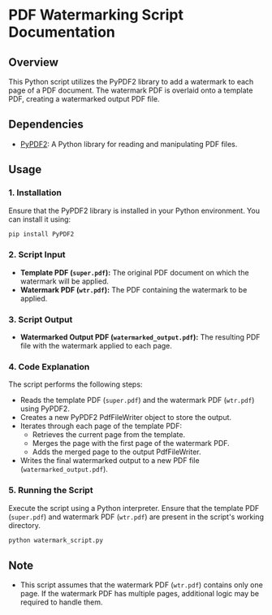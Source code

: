 # PDF Watermarking Script Documentation

## Overview

This Python script utilizes the PyPDF2 library to add a watermark to each page of a PDF document. The watermark PDF is overlaid onto a template PDF, creating a watermarked output PDF file.

## Dependencies

- [PyPDF2](https://pythonhosted.org/PyPDF2/): A Python library for reading and manipulating PDF files.

## Usage

### 1. Installation

Ensure that the PyPDF2 library is installed in your Python environment. You can install it using:

```bash
pip install PyPDF2
```

### 2. Script Input

- **Template PDF (`super.pdf`):** The original PDF document on which the watermark will be applied.
- **Watermark PDF (`wtr.pdf`):** The PDF containing the watermark to be applied.

### 3. Script Output

- **Watermarked Output PDF (`watermarked_output.pdf`):** The resulting PDF file with the watermark applied to each page.

### 4. Code Explanation

The script performs the following steps:

- Reads the template PDF (`super.pdf`) and the watermark PDF (`wtr.pdf`) using PyPDF2.
- Creates a new PyPDF2 PdfFileWriter object to store the output.
- Iterates through each page of the template PDF:
  - Retrieves the current page from the template.
  - Merges the page with the first page of the watermark PDF.
  - Adds the merged page to the output PdfFileWriter.
- Writes the final watermarked output to a new PDF file (`watermarked_output.pdf`).

### 5. Running the Script

Execute the script using a Python interpreter. Ensure that the template PDF (`super.pdf`) and watermark PDF (`wtr.pdf`) are present in the script's working directory.

```bash
python watermark_script.py
```

## Note

- This script assumes that the watermark PDF (`wtr.pdf`) contains only one page. If the watermark PDF has multiple pages, additional logic may be required to handle them.
